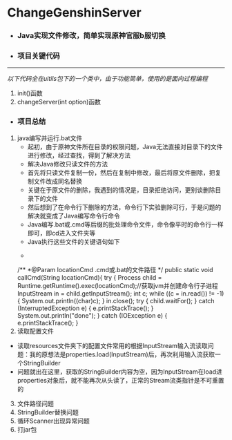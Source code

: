 # ChangeGenshinServer
- ### Java实现文件修改，简单实现原神官服b服切换
- ### 项目关键代码
--- 
*以下代码全在uitils包下的一个类中，由于功能简单，使用的是面向过程编程*
1. init()函数
2. changeServer(int option)函数
- ### 项目总结
1. java编写并运行.bat文件
    - 起初，由于原神文件所在目录的权限问题，Java无法直接对目录下的文件进行修改，经过查找，得到了解决方法
    - 解决Java修改只读文件的方法
    - 首先将只读文件复制一份，然后在复制中修改，最后将原文件删除，把复制文件改成同名替换
    - 关键在于原文件的删除，我遇到的情况是，目录拒绝访问，更别谈删除目录下的文件
    - 然后想到了在命令行下删除的方法，命令行下实验删除可行，于是问题的解决就变成了Java编写命令行命令
    - Java编写.bat或.cmd等后缀的批处理命令文件，命令像平时的命令行一样即可，即cd进入文件夹等
    - Java执行这些文件的关键语句如下
    - ```java 
    /**
    *@Param locationCmd .cmd或.bat的文件路径
    */
      public static void  callCmd(String locationCmd){
          try {
          Process child = Runtime.getRuntime().exec(locationCmd);//获取jvm并创建命令行子进程
          InputStream in = child.getInputStream();
          int c;
          while ((c = in.read()) != -1) {
              System.out.println((char)c);
      }
       in.close();
       try {
           child.waitFor();
       } catch (InterruptedException e) {
           e.printStackTrace();
       }
       System.out.println("done");
     } catch (IOException e) {
           e.printStackTrace();
     }
2. 读取配置文件
  - 读取resources文件夹下的配置文件常用的根据InputStream输入流读取问题：我的原想法是properties.load(InputStream)后，再次利用输入流获取一个StringBuilder
  - 问题就出在这里，获取的StringBuilder内容为空，因为InputStream在load进properties对象后，就不能再次从头读了，正常的Stream流类指针是不可重置的
3. 文件路径问题
5. StringBuilder替换问题
6. 循环Scanner出现异常问题
7. 打jar包
